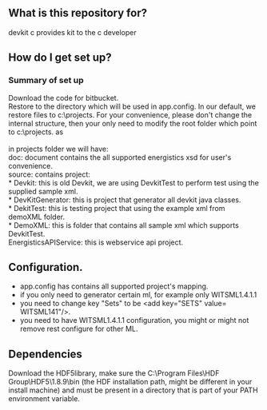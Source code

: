##  What is this repository for? 
  devkit c provides kit to the c developer  

##   How do I get set up?   
###   Summary of set up  
Download the code for bitbucket.  
Restore to the directory which will be used in app.config. In our default, we restore files to c:\projects. For your convenience, please don't change the internal structure, then your only need to modify the root folder which point to c:\projects. as   
  <add key="ROOT_FOLDER" value="C:\Projects" />  
 in projects folder we will have:   
 doc: document contains the all supported energistics xsd for user's convenience.   
 source: contains project:   
    *  Devkit:  this is old Devkit, we are using DevkitTest to perform test using the supplied sample xml.   
    *  DevKitGenerator: this is project that generator all devkit java classes.    
    *  DekitTest: this is testing project that using the example xml from demoXML folder.   
    *  DemoXML: this is folder that contains all sample xml which supports DevkitTest.   
    EnergisticsAPIService: this is webservice api project.   

##   Configuration.    
*  app.config has contains all supported project's mapping.  
* if you only need to generator certain ml, for example only WITSML1.4.1.1  
* you need to change key "Sets" to be <add key="SETS" value= WITSML141"/>.  
* you need to have WITSML1.4.1.1 configuration, you might or might not remove rest configure for other ML.    

##    Dependencies

  Download the HDF5library, make sure the C:\Program Files\HDF Group\HDF5\1.8.9\bin (the HDF installation path,   might be different in your install machine) and must be present in a directory that is part of your PATH environment variable.